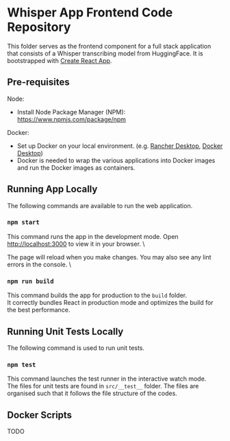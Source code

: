 # Whisper App Frontend Code Repository

This folder serves as the frontend component for a full stack application that consists of a Whisper transcribing model from HuggingFace. It is bootstrapped with [Create React App](https://github.com/facebook/create-react-app).

## Pre-requisites

Node:
- Install Node Package Manager (NPM): https://www.npmjs.com/package/npm

Docker:
- Set up Docker on your local environment. (e.g. [Rancher Desktop](https://docs.rancherdesktop.io/getting-started/installation/), [Docker Desktop](https://docs.docker.com/desktop/setup/install/windows-install/))
- Docker is needed to wrap the various applications into Docker images and run the Docker images as containers.

## Running App Locally

The following commands are available to run the web application.

### `npm start`

This command runs the app in the development mode. Open [http://localhost:3000](http://localhost:3000) to view it in your browser. \

The page will reload when you make changes. You may also see any lint errors in the console. \

### `npm run build`

This command builds the app for production to the `build` folder.\
It correctly bundles React in production mode and optimizes the build for the best performance.


## Running Unit Tests Locally

The following command is used to run unit tests.

### `npm test`

This command launches the test runner in the interactive watch mode.\
The files for unit tests are found in `src/__test__` folder. The files are organised such that it follows the file structure of the codes.

## Docker Scripts
TODO
